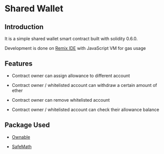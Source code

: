 # Shared Wallet

## Introduction

It is a simple shared wallet smart contract built with solidity 0.6.0.

Development is done on [Remix IDE](http://remix.ethereum.org/) with JavaScript VM for gas usage

## Features

- Contract owner can assign allowance to different account

- Contract owner / whitelisted account can withdraw a certain amount of ether

- Contract owner can remove whitelisted account

- Contract owner / whitelisted account can check their allowance balance

## Package Used

- [Ownable](https://github.com/OpenZeppelin/openzeppelin-contracts/blob/master/contracts/access/Ownable.sol)

- [SafeMath](https://github.com/OpenZeppelin/openzeppelin-contracts/contracts/math/SafeMath.sol)